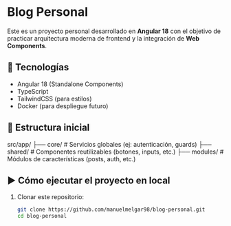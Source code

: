 # Blog Personal

Este es un proyecto personal desarrollado en **Angular 18** con el objetivo de practicar arquitectura moderna de frontend y la integración de **Web Components**.

## 🚀 Tecnologías
- Angular 18 (Standalone Components)
- TypeScript
- TailwindCSS (para estilos)
- Docker (para despliegue futuro)

## 📂 Estructura inicial
src/app/
├── core/ # Servicios globales (ej: autenticación, guards)
├── shared/ # Componentes reutilizables (botones, inputs, etc.)
├── modules/ # Módulos de características (posts, auth, etc.)

## ▶️ Cómo ejecutar el proyecto en local
1. Clonar este repositorio:
   ```bash
   git clone https://github.com/manuelmelgar98/blog-personal.git
   cd blog-personal